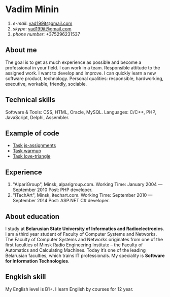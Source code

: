 # Vadim Minin
1. *e-mail*: vad199it@gmail.com 
2. *skype*: vad199it@gmail.com 
3. *phone number*: +375296231537
## About me
  The goal is to get as much experience as possible and become a professional in your field. I can work in a team. Responsible attitude to the assigned work. I want to develop and improve. I can quickly learn a new software product, technology.
  Personal qualities: responsible, hardworking, executive, workable, friendly, sociable.
## Technical skills
  Software & Tools: CSS, HTML, Oracle, MySQL. Languages: C/C++, PHP, JavaScript, Delphi, Assembler.
## Example of code
* [Task js-assignments](https://github.com/Vad199it/js-assignments)
* [Task warmup](https://github.com/Vad199it/warmup)
* [Task love-triangle](https://github.com/Vad199it/love-triangle)
## Experience
1. "AlpariGroup", Minsk, alparigroup.com. Working Time: January 2004 — September 2010 Post: PHP developer.
2. "ITechArt", Minsk, itechart.com. Working Time: September 2010 — September 2014 Post: ASP.NET C# developer.
## About education
 I study at **Belarusian State University of Informatics and Radioelectronics**. I am a third year student of Faculty of Computer Systems and Networks. The Faculty of Computer Systems and Networks originates from one of the first faculties of Minsk Radio Engineering Institute – the Faculty of Automatics and Calculating Machines. Today it’s one of the leading Belarusian faculties, which trains IT professionals. My speciality is **Software for Information Technologies**.
## Engkish skill
 My English level is B1+. I learn English by courses for 12 year.
